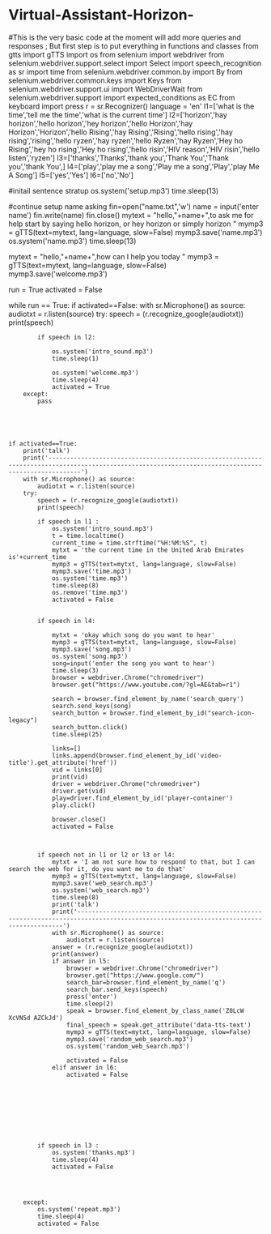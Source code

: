 # Virtual-Assistant-Horizon-
#This is the very basic code at the moment will add more queries and responses ; But first step is to put everything in functions and classes
from gtts import gTTS
import os
from selenium import webdriver
from selenium.webdriver.support.select import Select
import speech_recognition as sr
import time
from selenium.webdriver.common.by import By
from selenium.webdriver.common.keys import Keys
from selenium.webdriver.support.ui import WebDriverWait
from selenium.webdriver.support import expected_conditions as EC
from keyboard import press
r = sr.Recognizer()
language = 'en'
l1=['what is the time','tell me the time','what is the current time']
l2=['horizon','hay horizon','hello horizon','hey horizon','hello Horizon','hay Horizon','Horizon','hello Rising','hay Rising','Rising','hello rising','hay rising','rising','hello ryzen','hay ryzen','hello Ryzen','hay Ryzen','Hey ho Rising','hey ho rising','Hey ho rising','hello risin','HIV reason','HIV risin','hello listen','ryzen']
l3=['thanks','Thanks','thank you','Thank You','Thank you','thank You',]
l4=['play','play me a song','Play me a song','Play','play Me A Song']
l5=['yes','Yes']
l6=['no','No']



#initail sentence stratup
os.system('setup.mp3')
time.sleep(13)

#continue setup name asking
fin=open("name.txt",'w')
name = input('enter name')
fin.write(name)
fin.close()
mytext = "hello,"+name+",to ask me for help start by saying hello horizon, or hey horizon or simply horizon "
mymp3 = gTTS(text=mytext, lang=language, slow=False)
mymp3.save('name.mp3')
os.system('name.mp3')
time.sleep(13)

mytext = "hello,"+name+",how can I help you today "
mymp3 = gTTS(text=mytext, lang=language, slow=False)
mymp3.save('welcome.mp3')



run = True
activated = False


while run == True:
    if activated==False:
        with sr.Microphone() as source:
            audiotxt = r.listen(source)
        try:
            speech = (r.recognize_google(audiotxt))
            print(speech)



            if speech in l2:
            
                os.system('intro_sound.mp3')
                time.sleep(1)
                
                os.system('welcome.mp3')
                time.sleep(4)
                activated = True
        except:
            pass
        




    if activated==True:
        print('talk')
        print('-----------------------------------------------------------------------------------------------------------------------------------------------------')
        with sr.Microphone() as source:
            audiotxt = r.listen(source)
        try:
            speech = (r.recognize_google(audiotxt))
            print(speech)

            if speech in l1 :
                os.system('intro_sound.mp3')
                t = time.localtime()
                current_time = time.strftime("%H:%M:%S", t)
                mytxt = 'the current time in the United Arab Emirates is'+current_time
                mymp3 = gTTS(text=mytxt, lang=language, slow=False)
                mymp3.save('time.mp3')
                os.system('time.mp3')
                time.sleep(8)
                os.remove('time.mp3')
                activated = False

            
            if speech in l4:

                mytxt = 'okay which song do you want to hear'
                mymp3 = gTTS(text=mytxt, lang=language, slow=False)
                mymp3.save('song.mp3')
                os.system('song.mp3')
                song=input('enter the song you want to hear')
                time.sleep(3)
                browser = webdriver.Chrome("chromedriver")
                browser.get("https://www.youtube.com/?gl=AE&tab=r1")
  
                search = browser.find_element_by_name('search_query')
                search.send_keys(song)
                search_button = browser.find_element_by_id("search-icon-legacy")
                search_button.click()
                time.sleep(25)
                
                links=[]
                links.append(browser.find_element_by_id('video-title').get_attribute('href'))
                vid = links[0]
                print(vid)
                driver = webdriver.Chrome("chromedriver")
                driver.get(vid)
                play=driver.find_element_by_id('player-container')
                play.click()
                
                browser.close()
                activated = False



            if speech not in l1 or l2 or l3 or l4:
                mytxt = 'I am not sure how to respond to that, but I can search the web for it, do you want me to do that'
                mymp3 = gTTS(text=mytxt, lang=language, slow=False)
                mymp3.save('web_search.mp3')
                os.system('web_search.mp3')
                time.sleep(8)
                print('talk')
                print('----------------------------------------------------------------------------------------------------------------------------------------')
                with sr.Microphone() as source:
                    audiotxt = r.listen(source)
                answer = (r.recognize_google(audiotxt))
                print(answer)
                if answer in l5:
                    browser = webdriver.Chrome("chromedriver")
                    browser.get("https://www.google.com/")
                    search_bar=browser.find_element_by_name('q')
                    search_bar.send_keys(speech)
                    press('enter')
                    time.sleep(2)
                    speak = browser.find_element_by_class_name('Z0LcW XcVN5d AZCkJd')
                    final_speech = speak.get_attribute('data-tts-text')
                    mymp3 = gTTS(text=mytxt, lang=language, slow=False)
                    mymp3.save('random_web_search.mp3')
                    os.system('random_web_search.mp3')
                    
                    activated = False
                elif answer in l6:
                    activated = False







        
            
            if speech in l3 :
                os.system('thanks.mp3')
                time.sleep(4)
                activated = False
    

            
        
        except:
            os.system('repeat.mp3')
            time.sleep(4)
            activated = False
        
